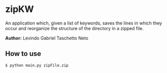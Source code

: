 # zipKW
An application which, given a list of keywords, saves the lines in which they occur and reorganize the structure of the directory in a zipped file.

__Author:__ Levindo Gabriel Taschetto Neto

## How to use

```terminal
$ python main.py zipFile.zip
```